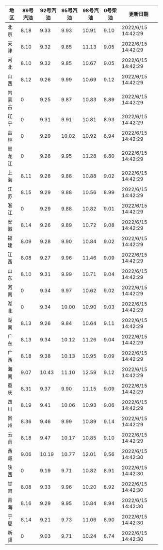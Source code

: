 | 地区 | 89号汽油 | 92号汽油 | 95号汽油 | 98号汽油 | 0号柴油 | 更新日期 |
| --- | --- | --- | --- | --- | --- | --- |
| 北京 | 8.18 | 9.33 | 9.93 | 10.91 | 9.10 | 2022/6/15 14:42:29 |
| 天津 | 8.10 | 9.32 | 9.85 | 11.13 | 9.05 | 2022/6/15 14:42:29 |
| 河北 | 8.10 | 9.32 | 9.85 | 10.67 | 9.05 | 2022/6/15 14:42:29 |
| 山西 | 8.12 | 9.26 | 9.99 | 10.69 | 9.12 | 2022/6/15 14:42:29 |
| 内蒙古 | 0 | 9.25 | 9.87 | 10.83 | 8.89 | 2022/6/15 14:42:29 |
| 辽宁 | 0 | 9.31 | 9.91 | 10.81 | 8.93 | 2022/6/15 14:42:29 |
| 吉林 | 0 | 9.29 | 10.02 | 10.92 | 8.94 | 2022/6/15 14:42:29 |
| 黑龙江 | 0 | 9.28 | 9.95 | 11.28 | 8.80 | 2022/6/15 14:42:29 |
| 上海 | 8.11 | 9.28 | 9.88 | 10.88 | 9.02 | 2022/6/15 14:42:29 |
| 江苏 | 8.15 | 9.29 | 9.88 | 10.56 | 8.99 | 2022/6/15 14:42:29 |
| 浙江 | 0 | 9.29 | 9.88 | 10.82 | 9.01 | 2022/6/15 14:42:29 |
| 安徽 | 8.14 | 9.26 | 9.89 | 10.72 | 9.08 | 2022/6/15 14:42:29 |
| 福建 | 8.09 | 9.28 | 9.90 | 10.84 | 9.02 | 2022/6/15 14:42:29 |
| 江西 | 8.08 | 9.27 | 9.96 | 11.46 | 9.09 | 2022/6/15 14:42:29 |
| 山东 | 8.10 | 9.31 | 9.99 | 10.71 | 9.04 | 2022/6/15 14:42:29 |
| 河南 | 0 | 9.34 | 9.97 | 10.62 | 9.02 | 2022/6/15 14:42:29 |
| 湖北 | 0 | 9.34 | 10.00 | 10.90 | 9.03 | 2022/6/15 14:42:29 |
| 湖南 | 8.13 | 9.26 | 9.84 | 10.64 | 9.11 | 2022/6/15 14:42:29 |
| 广东 | 8.13 | 9.34 | 10.12 | 11.26 | 9.04 | 2022/6/15 14:42:29 |
| 广西 | 8.18 | 9.38 | 10.13 | 10.95 | 9.09 | 2022/6/15 14:42:29 |
| 海南 | 9.07 | 10.43 | 11.10 | 12.59 | 9.12 | 2022/6/15 14:42:29 |
| 重庆 | 8.31 | 9.37 | 9.90 | 11.15 | 9.09 | 2022/6/15 14:42:29 |
| 四川 | 8.19 | 9.41 | 10.06 | 10.93 | 9.06 | 2022/6/15 14:42:29 |
| 贵州 | 8.36 | 9.46 | 9.99 | 10.89 | 9.14 | 2022/6/15 14:42:29 |
| 云南 | 8.18 | 9.47 | 10.17 | 10.85 | 9.10 | 2022/6/15 14:42:29 |
| 西藏 | 9.06 | 10.19 | 10.77 | 12.01 | 9.56 | 2022/6/15 14:42:30 |
| 陕西 | 0 | 9.19 | 9.71 | 10.82 | 8.91 | 2022/6/15 14:42:30 |
| 甘肃 | 8.08 | 9.33 | 9.96 | 10.20 | 8.92 | 2022/6/15 14:42:30 |
| 青海 | 8.16 | 9.29 | 9.95 | 10.84 | 8.94 | 2022/6/15 14:42:30 |
| 宁夏 | 8.14 | 9.21 | 9.73 | 11.06 | 8.90 | 2022/6/15 14:42:30 |
| 新疆 | 0 | 9.03 | 9.71 | 10.24 | 8.74 | 2022/6/15 14:42:30 |
